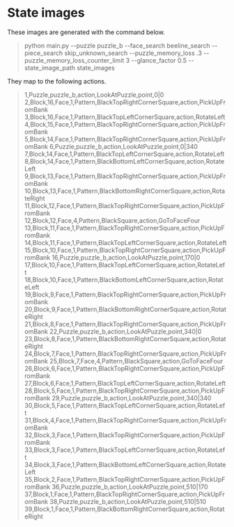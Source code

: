 # State images

These images are generated with the command below.

> python main.py --puzzle puzzle_b --face_search beeline_search --piece_search skip_unknown_search --puzzle_memory_loss .3 --puzzle_memory_loss_counter_limit 3 --glance_factor 0.5 --state_image_path state_images

They map to the following actions.

> 1,Puzzle,puzzle_b,action,LookAtPuzzle,point,0|0
> 2,Block,16,Face,1,Pattern,BlackTopRightCornerSquare,action,PickUpFromBank
> 3,Block,16,Face,1,Pattern,BlackTopLeftCornerSquare,action,RotateLeft
> 4,Block,15,Face,1,Pattern,BlackTopRightCornerSquare,action,PickUpFromBank
> 5,Block,14,Face,1,Pattern,BlackTopRightCornerSquare,action,PickUpFromBank
> 6,Puzzle,puzzle_b,action,LookAtPuzzle,point,0|340
> 7,Block,14,Face,1,Pattern,BlackTopLeftCornerSquare,action,RotateLeft
> 8,Block,14,Face,1,Pattern,BlackBottomLeftCornerSquare,action,RotateLeft
> 9,Block,13,Face,1,Pattern,BlackTopRightCornerSquare,action,PickUpFromBank
> 10,Block,13,Face,1,Pattern,BlackBottomRightCornerSquare,action,RotateRight
> 11,Block,12,Face,1,Pattern,BlackTopRightCornerSquare,action,PickUpFromBank
> 12,Block,12,Face,4,Pattern,BlackSquare,action,GoToFaceFour
> 13,Block,11,Face,1,Pattern,BlackTopRightCornerSquare,action,PickUpFromBank
> 14,Block,11,Face,1,Pattern,BlackTopLeftCornerSquare,action,RotateLeft
> 15,Block,10,Face,1,Pattern,BlackTopRightCornerSquare,action,PickUpFromBank
> 16,Puzzle,puzzle_b,action,LookAtPuzzle,point,170|0
> 17,Block,10,Face,1,Pattern,BlackTopLeftCornerSquare,action,RotateLeft
> 18,Block,10,Face,1,Pattern,BlackBottomLeftCornerSquare,action,RotateLeft
> 19,Block,9,Face,1,Pattern,BlackTopRightCornerSquare,action,PickUpFromBank
> 20,Block,9,Face,1,Pattern,BlackBottomRightCornerSquare,action,RotateRight
> 21,Block,8,Face,1,Pattern,BlackTopRightCornerSquare,action,PickUpFromBank
> 22,Puzzle,puzzle_b,action,LookAtPuzzle,point,340|0
> 23,Block,8,Face,1,Pattern,BlackBottomRightCornerSquare,action,RotateRight
> 24,Block,7,Face,1,Pattern,BlackTopRightCornerSquare,action,PickUpFromBank
> 25,Block,7,Face,4,Pattern,BlackSquare,action,GoToFaceFour
> 26,Block,6,Face,1,Pattern,BlackTopRightCornerSquare,action,PickUpFromBank
> 27,Block,6,Face,1,Pattern,BlackTopLeftCornerSquare,action,RotateLeft
> 28,Block,5,Face,1,Pattern,BlackTopRightCornerSquare,action,PickUpFromBank
> 29,Puzzle,puzzle_b,action,LookAtPuzzle,point,340|340
> 30,Block,5,Face,1,Pattern,BlackTopLeftCornerSquare,action,RotateLeft
> 31,Block,4,Face,1,Pattern,BlackTopRightCornerSquare,action,PickUpFromBank
> 32,Block,3,Face,1,Pattern,BlackTopRightCornerSquare,action,PickUpFromBank
> 33,Block,3,Face,1,Pattern,BlackTopLeftCornerSquare,action,RotateLeft
> 34,Block,3,Face,1,Pattern,BlackBottomLeftCornerSquare,action,RotateLeft
> 35,Block,2,Face,1,Pattern,BlackTopRightCornerSquare,action,PickUpFromBank
> 36,Puzzle,puzzle_b,action,LookAtPuzzle,point,510|170
> 37,Block,1,Face,1,Pattern,BlackTopRightCornerSquare,action,PickUpFromBank
> 38,Puzzle,puzzle_b,action,LookAtPuzzle,point,510|510
> 39,Block,1,Face,1,Pattern,BlackBottomRightCornerSquare,action,RotateRight